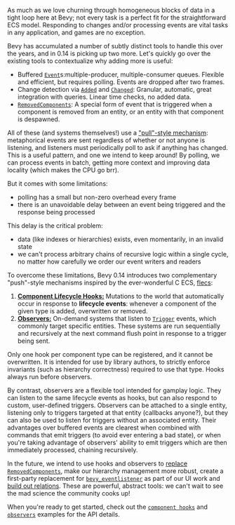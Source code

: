 <!-- Hooks: https://github.com/bevyengine/bevy/pull/10756 -->
<!-- Observers: https://github.com/bevyengine/bevy/pull/10839 -->

As much as we love churning through homogeneous blocks of data in a tight loop here at Bevy; not every task is a perfect fit for the straightforward ECS model.
Responding to changes and/or processing events are vital tasks in any application, and games are no exception.

Bevy has accumulated a number of subtly distinct tools to handle this over the years, and in 0.14 is picking up two more.
Let's quickly go over the existing tools to contextualize why adding more is useful:

- Buffered [`Event`]s:multiple-producer, multiple-consumer queues. Flexible and efficient, but requires polling. Events are dropped after two frames.
- Change detection via [`Added`] and [`Changed`]: Granular, automatic, great integration with queries. Linear time checks, no added data.
- [`RemovedComponents`]: A special form of event that is triggered when a component is removed from an entity, or an entity with that component is despawned.

All of these (and systems themselves!) use a ["pull"-style mechanism]: metaphorical events are sent regardless of whether or not anyone is listening, and listeners must periodically poll to ask if anything has changed.
This is a useful pattern, and one we intend to keep around!
By polling, we can process events in batch, getting more context and improving data locality (which makes the CPU go brr).

But it comes with some limitations:

- polling has a small but non-zero overhead every frame
- there is an unavoidable delay between an event being triggered and the response being processed

This delay is the critical problem:

- data (like indexes or hierarchies) exists, even momentarily, in an invalid state
- we can't process arbitrary chains of recursive logic within a single cycle, no matter how carefully we order our event writers and readers

To overcome these limitations, Bevy 0.14 introduces two complementary "push"-style mechanisms inspired by the ever-wonderful C ECS, [flecs]:

1. [**Component Lifecycle Hooks:**](https://dev-docs.bevyengine.org/bevy/ecs/component/struct.ComponentHooks.html) Mutations to the world that automatically occur in response to **lifecycle events**: whenever a component of the given type is added, overwritten or removed.
2. [**Observers:**](https://dev-docs.bevyengine.org/bevy/ecs/observer/struct.Observer.html) On-demand systems that listen to [`Trigger`] events, which commonly target specific entities. These systems are run sequentially and recursively at the next command flush point in response to a trigger being sent.

Only one hook per component type can be registered, and it cannot be overwritten.
It is intended for use by library authors, to strictly enforce invariants (such as hierarchy correctness) required to use that type.
Hooks always run before observers.

By contrast, observers are a flexible tool intended for gamplay logic.
They can listen to the same lifecycle events as hooks, but can also respond to custom, user-defined triggers.
Observers can be attached to a single entity, listening only to triggers targeted at that entity (callbacks anyone?), but they can also be used to listen for triggers without an associated entity.
Their advantages over buffered events are clearest when combined with commands that emit triggers (to avoid ever entering a bad state),
or when you're taking advantage of observers' ability to emit triggers which are then immediately processed, chaining recursively.

In the future, we intend to use hooks and observers to [replace `RemovedComponents`], make our hierarchy management more robust, create a first-party replacement for [`bevy_eventlistener`] as part of our UI work and [build out relations].
These are powerful, abstract tools: we can't wait to see the mad science the community cooks up!

When you're ready to get started, check out the [`component hooks`] and [`observers`] examples for the API details.

[`Event`]: https://dev-docs.bevyengine.org/bevy/ecs/event/trait.Event.html
[`Added`]: https://dev-docs.bevyengine.org/bevy/ecs/prelude/struct.Added.html
[`Changed`]: https://dev-docs.bevyengine.org/bevy/ecs/prelude/struct.Changed.html
[`RemovedComponents`]: https://docs.rs/bevy/latest/bevy/ecs/prelude/struct.RemovedComponents.html
["pull"-style mechanism]: https://dev.to/anubhavitis/push-vs-pull-api-architecture-1djo
[flecs]: https://www.flecs.dev/flecs/
[`Trigger`]: https://dev-docs.bevyengine.org/bevy/ecs/observer/struct.Trigger.html
[replace `RemovedComponents`]: https://github.com/bevyengine/bevy/issues/13928
[`bevy_eventlistener`]: https://github.com/aevyrie/bevy_eventlistener
[build out relations]: https://github.com/bevyengine/rfcs/pull/
[`component hooks`]: https://github.com/bevyengine/bevy/blob/main/examples/ecs/component_hooks.rs
[`observers`]: https://github.com/bevyengine/bevy/blob/main/examples/ecs/observers.rs
